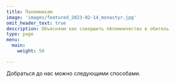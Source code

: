 ```yaml
---
title: Паломникам
image: 'images/featured_2023-02-14_monastyr.jpg'
omit_header_text: true
description: Объясняем как совершить пАломничество в обитель
type: page
menu:
  main:
    weight: 50

---
```


Добраться до нас можно следующими способами. 


